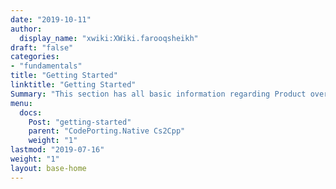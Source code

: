 ```yaml
---
date: "2019-10-11"
author:
  display_name: "xwiki:XWiki.farooqsheikh"
draft: "false"
categories:
- "fundamentals"
title: "Getting Started"
linktitle: "Getting Started"
Summary: "This section has all basic information regarding Product overview, Installation, subscription and pricing plans, etc.. This will help users to get started with the CodePorting.Native Cs2Cpp application  "
menu:
  docs:
    Post: "getting-started"
    parent: "CodePorting.Native Cs2Cpp"
    weight: "1"
lastmod: "2019-07-16"
weight: "1"
layout: base-home
---
```

